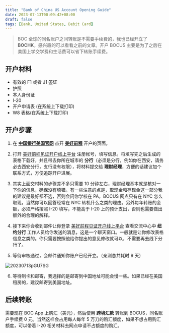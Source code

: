 ```yaml
---
title: "Bank of China US Account Opening Guide"
date: 2023-07-13T00:09:42+08:00
draft: false
tags: [Bank, United States, Debit Card]
---
```


> BOC 全球的同名账户之间转账是不需要手续费的，我也已经开立了 **BOCHK**，感兴趣的可以看看之前的文章。开户 BOCUS 主要是为了之后在美国上学交学费和生活费可以省下转账手续费。

## 开户材料
- 有效的 F1 或者 J1 签证
- 护照
- 本人身份证
- I-20
- 开户申请表 (在系统上下载打印)
- W8 表格(在系统上下载打印)

## 开户步骤
1. 在 [**中国银行美国官网**](https://www.bocusa.com/) 点开 [**美好前程**](https://www.bocusa.com/zh-hans/personal-banking/deposits/overseas-student-account) 开户的页面。

2. 打开 [美好前程见证开户线上平台](https://ebanking.bocusa.com/overseastudents) 注册帐号，填写信息。将填写完之后生成的表格下载好，并且带去你所在城市的 **分行**（必须是分行，例如你在西安，请务必去西安分行，支行没有权限），将材料提交给 **理财经理**，方便的话建议加个联系方式，方便追踪开户进展。

3. 其实上面交材料的步骤差不多只需要 10 分钟左右，理财经理基本就是核对一下你的信息，确保没有填错。有一些注意的点是，取现金和存现金这一部分我的建议是最好都不选，否则会问你学校在 PA，BOCUS 网点只有在 NYC 怎么取现，当然你可以回答经常在 NYC 转机什么之类的理由。另外每年转账的金额，必须严格按照 I-20 填写，不能高于 I-20 上的预计支出，否则也需要做出额外的合理的解释。

4. 接下来你会收到邮件让你登录 [美好前程见证开户线上平台](https://ebanking.bocusa.com/overseastudents) 查看交流中心中 **纽约分行** 工作人员给你发送的消息，这是一个聊天窗口。一般就是让你修改表格信息之类的。你只需要按照他给你提出的意见修改就可以，不需要再去线下分行了。

5. 等待审核通过，会邮件通知你账户已经开立。（亲测总共耗时 9 天）

![20230713pGU7SG](https://static.nisekoo.com/blog/20230713pGU7SG.png)

6. 等待制卡和邮寄，我选择的是邮寄到中国地址可能会慢一些。如果已经在美国租房的，建议邮寄到美国地址。

## 后续转账
需要现在 BOC App 上购汇（美元），然后使用 **跨境汇款** 转账到 BOCUS，同名账户手续费 0 元。当然这样会占用每人每年 5 万刀的购汇额度，如果不想占用购汇额度，可以带着 I-20 相关材料去网点申请不占额度的购汇。